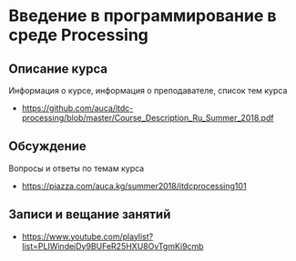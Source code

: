 # Введение в программирование в среде Processing

## Описание курса

Информация о курсе, информация о преподавателе, список тем курса

* <https://github.com/auca/itdc-processing/blob/master/Course_Description_Ru_Summer_2018.pdf>

## Обсуждение

Вопросы и ответы по темам курса

* <https://piazza.com/auca.kg/summer2018/itdcprocessing101>

## Записи и вещание занятий

* <https://www.youtube.com/playlist?list=PLIWindejDy9BUFeR25HXU8OvTgmKi9cmb>
